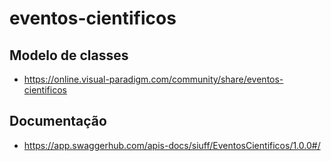 # eventos-cientificos

## Modelo de classes
- https://online.visual-paradigm.com/community/share/eventos-cientificos

## Documentação
- https://app.swaggerhub.com/apis-docs/siuff/EventosCientificos/1.0.0#/
